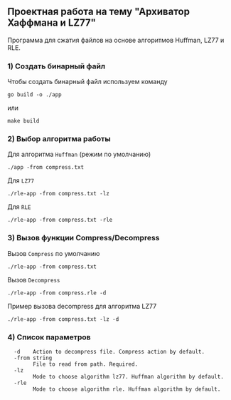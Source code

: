 ## Проектная работа на тему "Архиватор Хаффмана и LZ77"
Программа для сжатия файлов на основе алгоритмов Huffman, LZ77 и RLE. 

### 1) Создать бинарный файл 
Чтобы создать бинарный файл используем команду
```text
go build -o ./app
```
или
```text
make build
```

### 2) Выбор алгоритма работы
Для алгоритма `Huffman` (режим по умолчанию)
```text
./app -from compress.txt
```
Для `LZ77`
```text
./rle-app -from compress.txt -lz
```
Для `RLE`
```text
./rle-app -from compress.txt -rle
```

### 3) Вызов функции Compress/Decompress
Вызов `Compress` по умолчанию
```text
./rle-app -from compress.txt
```
Вызов `Decompress`
```text
./rle-app -from compress.rle -d
```
Пример вызова decompress для алгоритма LZ77
```text
./rle-app -from compress.txt -lz -d
```

### 4) Список параметров
```text
  -d    Action to decompress file. Compress action by default.
  -from string
        File to read from path. Required.
  -lz
        Mode to choose algorithm lz77. Huffman algorithm by default.
  -rle
        Mode to choose algorithm rle. Huffman algorithm by default.
```